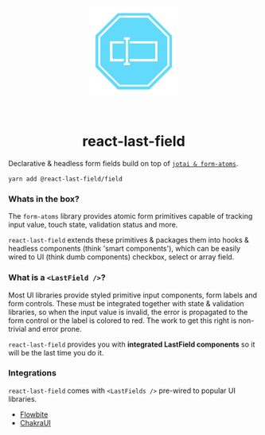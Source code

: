 <div align="center">
  <img width="180" style="margin: 32px" src="./react-last-field.svg">
  <h1>react-last-field</h1>
</div>

Declarative & headless form fields build on top of [`jotai & form-atoms`](https://github.com/jaredLunde/form-atoms).

```
yarn add @react-last-field/field
```

### Whats in the box?

The `form-atoms` library provides atomic form primitives capable of tracking input value, touch state, validation status and more.

`react-last-field` extends these primitives & packages them into hooks & headless components (think 'smart components'), which can be easily wired to UI (think dumb components) checkbox, select or array field.

### What is a `<LastField />`?

Most UI libraries provide styled primitive input components, form labels and form controls. These must be integrated together with state & validation libraries, so when the input value is invalid, the error is propagated to the form control or the label is colored to red. The work to get this right is non-trivial and error prone.

`react-last-field` provides you with **integrated LastField components** so it will be the last time you do it.

### Integrations

`react-last-field` comes with `<LastFields />` pre-wired to popular UI libraries.

- [Flowbite](./packages/flowbite/README.md)
- [ChakraUI](./packages/chakra-ui/README.md)
